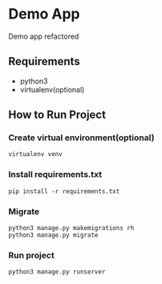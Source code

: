 # Demo App
Demo app refactored

## Requirements
- python3
- virtualenv(optional)

## How to Run Project

### Create virtual environment(optional)
    virtualenv venv

### Install requirements.txt
    pip install -r requirements.txt

### Migrate
    python3 manage.py makemigrations rh
    python3 manage.py migrate

### Run project
    python3 manage.py runserver


